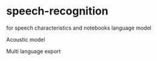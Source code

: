 # speech-recognition
for speech characteristics
and notebooks
language model

Acoustic model 

Multi language export
